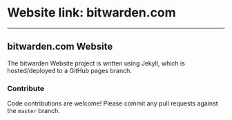 # Website link: bitwarden.com 
--------------

## bitwarden.com Website

The bitwarden Website project is written using Jekyll, which is hosted/deployed to a GitHub pages branch.

### Contribute

Code contributions are welcome! Please commit any pull requests against the `master` branch.
